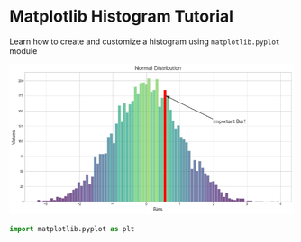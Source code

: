 # Matplotlib Histogram Tutorial
Learn how to create and customize a histogram using `matplotlib.pyplot` module


<img src='img/pretty_hist.png'>

```python
import matplotlib.pyplot as plt
```
